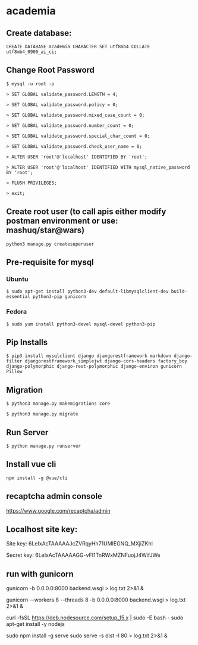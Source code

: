 # academia

## Create database: 

`CREATE DATABASE academia CHARACTER SET utf8mb4 COLLATE utf8mb4_0900_ai_ci;`

## Change Root Password
`$ mysql -u root -p`

`> SET GLOBAL validate_password.LENGTH = 4;`

`> SET GLOBAL validate_password.policy = 0;`

`> SET GLOBAL validate_password.mixed_case_count = 0;`

`> SET GLOBAL validate_password.number_count = 0;`

`> SET GLOBAL validate_password.special_char_count = 0;`

`> SET GLOBAL validate_password.check_user_name = 0;`

`> ALTER USER 'root'@'localhost' IDENTIFIED BY 'root';`

`> ALTER USER 'root'@'localhost' IDENTIFIED WITH mysql_native_password BY 'root';`

`> FLUSH PRIVILEGES;`

`> exit;`

## Create root user (to call apis either modify postman environment or use: mashuq/star@wars)

`python3 manage.py createsuperuser`

## Pre-requisite for mysql
### Ubuntu
`$ sudo apt-get install python3-dev default-libmysqlclient-dev build-essential python3-pip gunicorn`
### Fedora
`$ sudo yum install python3-devel mysql-devel python3-pip`

## Pip Installs
`$ pip3 install mysqlclient django djangorestframework markdown django-filter djangorestframework_simplejwt django-cors-headers factory_boy django-polymorphic django-rest-polymorphic django-environ gunicorn Pillow`

## Migration
`$ python3 manage.py makemigrations core`

`$ python3 manage.py migrate`

## Run Server
`$ python manage.py runserver`


## Install vue cli
`npm install -g @vue/cli`

## recaptcha admin console
https://www.google.com/recaptcha/admin

## Localhost site key: 

Site key: 6LeIxAcTAAAAAJcZVRqyHh71UMIEGNQ_MXjiZKhI

Secret key: 6LeIxAcTAAAAAGG-vFI1TnRWxMZNFuojJ4WifJWe


## run with gunicorn

gunicorn -b 0.0.0.0:8000 backend.wsgi > log.txt 2>&1 &

gunicorn --workers 8 --threads 8 -b 0.0.0.0:8000 backend.wsgi > log.txt 2>&1 &




curl -fsSL https://deb.nodesource.com/setup_15.x | sudo -E bash -
sudo apt-get install -y nodejs


sudo npm install -g serve
sudo serve -s dist -l 80 > log.txt 2>&1 &